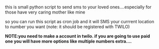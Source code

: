 
<p>this is small python script to send sms to your loved ones....especially for those have very caring mother like mine</p> 
<p>so you can run this script as cron job and it will SMS your currrent location to number you want (note: it should be registered with TWILO)</p>
<p><b>NOTE:you need to make a account in twilo. if you are going to use paid one you will have more options like multiple numbers extra....</b></p>


